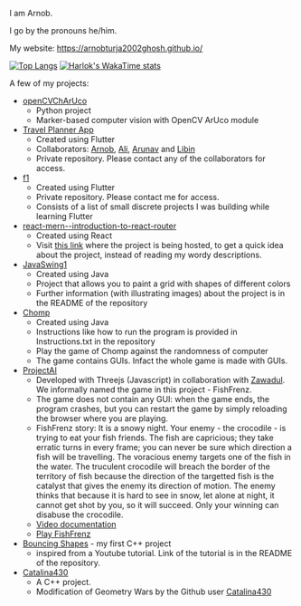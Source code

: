 I am Arnob.

I go by the pronouns he/him.

My website: https://arnobturja2002ghosh.github.io/

[![Top Langs](https://github-readme-stats.vercel.app/api/top-langs/?username=ArnobTurja2002Ghosh&layout=donut&size_weight=0.1&count_weight=0.9&langs_count=10)](https://github.com/ArnobTurja2002Ghosh)
[![Harlok's WakaTime stats](https://github-readme-stats.vercel.app/api/wakatime?username=Arnob)](https://github.com/ArnobTurja2002Ghosh/)

A few of my projects:
- [openCVChArUco](https://github.com/ArnobTurja2002Ghosh/openCVChArUco)
  - Python project
  - Marker-based computer vision with OpenCV ArUco module
- [Travel Planner App](https://github.com/mohdalibn/travel-planner-app/)
  - Created using Flutter
  - Collaborators: [Arnob](https://github.com/ArnobTurja2002Ghosh/ArnobTurja2002Ghosh), [Ali](https://github.com/mohdalibn/), [Arunav](https://github.com/ARNAB814) and [Libin](https://github.com/XxCaleb-CalebxX)
  - Private repository. Please contact any of the collaborators for access.
- [f1](https://github.com/ArnobTurja2002Ghosh/f1)
  - Created using Flutter
  - Private repository. Please contact me for access.
  - Consists of a list of small discrete projects I was building while learning Flutter
- [react-mern--introduction-to-react-router](https://github.com/ArnobTurja2002Ghosh/react-mern-batch-3-class-7-introduction-to-react-router)
  - Created using React
  - Visit [this link](https://iridescent-pavlova-20c187.netlify.app/) where the project is being hosted, to get a quick idea about the project, instead of reading my wordy descriptions.
- [JavaSwing1](https://github.com/ArnobTurja2002Ghosh/JavaSwing1)
  - Created using Java
  - Project that allows you to paint a grid with shapes of different colors
  - Further information (with illustrating images) about the project is in the README of the repository
- [Chomp](https://github.com/ArnobTurja2002Ghosh/Chomp)
  - Created using Java
  - Instructions like how to run the program is provided in Instructions.txt in the repository
  - Play the game of Chomp against the randomness of computer
  - The game contains GUIs. Infact the whole game is made with GUIs.
- [ProjectAI](https://github.com/ArnobTurja2002Ghosh/ProjectAI)
  - Developed with Threejs (Javascript) in collaboration with [Zawadul](https://github.com/zawadman). We informally named the game in this project - FishFrenz.
  - The game does not contain any GUI: when the game ends, the program crashes, but you can restart the game by simply reloading the browser where you are playing.
  - FishFrenz story: It is a snowy night. Your enemy - the crocodile - is trying to eat your fish friends. The fish are capricious; they take erratic turns in every frame; you can never be sure which direction a fish will be travelling. The voracious enemy targets one of the fish in the water. The truculent crocodile will breach the border of the territory of fish because the direction of the targetted fish is the catalyst that gives the enemy its direction of motion. The enemy thinks that because it is hard to see in snow, let alone at night, it cannot get shot by you, so it will succeed. Only your winning can disabuse the crocodile.
  - [Video documentation](https://youtu.be/jSKkR0WAcm0?si=PtDyGDDQl_MoiSQ-)
  - [Play FishFrenz](https://zawadman.github.io/fishFrenz/)
- [Bouncing Shapes](https://github.com/ArnobTurja2002Ghosh/BouncingShapes) - my first C++ project
  - inspired from a Youtube tutorial. Link of the tutorial is in the README of the repository.
- [Catalina430](https://github.com/ArnobTurja2002Ghosh/Catalina430)
  - A C++ project. 
  - Modification of Geometry Wars by the Github user [Catalina430](https://github.com/Catalina430)
